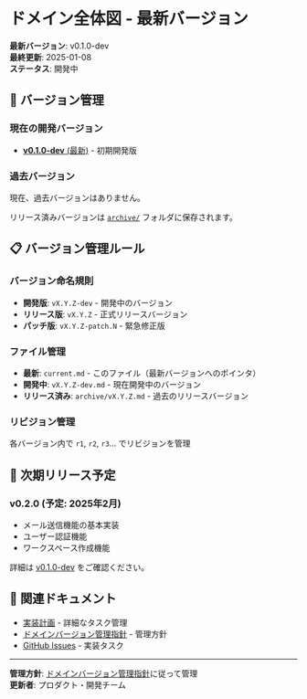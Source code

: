 # ドメイン全体図 - 最新バージョン

**最新バージョン**: v0.1.0-dev  
**最終更新**: 2025-01-08  
**ステータス**: 開発中

## 🔗 バージョン管理

### 現在の開発バージョン
- [**v0.1.0-dev** (最新)](./v0.1.0-dev.md) - 初期開発版

### 過去バージョン
現在、過去バージョンはありません。

リリース済みバージョンは [`archive/`](./archive/) フォルダに保存されます。

## 📋 バージョン管理ルール

### バージョン命名規則
- **開発版**: `vX.Y.Z-dev` - 開発中のバージョン
- **リリース版**: `vX.Y.Z` - 正式リリースバージョン
- **パッチ版**: `vX.Y.Z-patch.N` - 緊急修正版

### ファイル管理
- **最新**: `current.md` - このファイル（最新バージョンへのポインタ）
- **開発中**: `vX.Y.Z-dev.md` - 現在開発中のバージョン
- **リリース済み**: `archive/vX.Y.Z.md` - 過去のリリースバージョン

### リビジョン管理
各バージョン内で `r1`, `r2`, `r3`... でリビジョンを管理

## 🚀 次期リリース予定

### v0.2.0 (予定: 2025年2月)
- メール送信機能の基本実装
- ユーザー認証機能
- ワークスペース作成機能

詳細は [v0.1.0-dev](./v0.1.0-dev.md) をご確認ください。

## 📖 関連ドキュメント

- [実装計画](../実装計画.md) - 詳細なタスク管理
- [ドメインバージョン管理指針](../../knowledge/guidelines/ドメインバージョン管理指針.md) - 管理方針
- [GitHub Issues](https://github.com/kazupok/matercms/issues) - 実装タスク

---

**管理方針**: [ドメインバージョン管理指針](../../knowledge/guidelines/ドメインバージョン管理指針.md)に従って管理  
**更新者**: プロダクト・開発チーム
